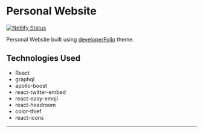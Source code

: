# Personal Website

[![Netlify Status](https://api.netlify.com/api/v1/badges/7fcf1d4b-8091-491a-bcd8-c0cf6197b16b/deploy-status)](https://app.netlify.com/sites/mayur-hadole-personal-website/deploys)


Personal Website built using [developerFolio](https://github.com/saadpasta/developerFolio) theme.


## Technologies Used
- React
- graphql
- apollo-boost
- react-twitter-embed
- react-easy-emoji
- react-headroom
- color-thief
- react-icons
---
